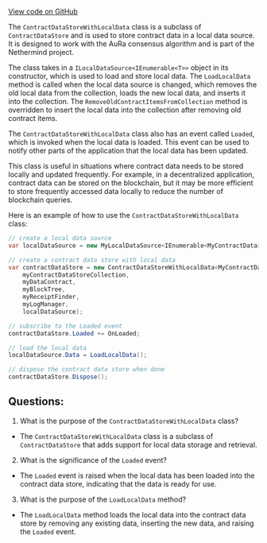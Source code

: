 [View code on GitHub](https://github.com/NethermindEth/nethermind/src/Nethermind/Nethermind.Consensus.AuRa/Contracts/DataStore/ContractDataStoreWithLocalData.cs)

The `ContractDataStoreWithLocalData` class is a subclass of `ContractDataStore` and is used to store contract data in a local data source. It is designed to work with the AuRa consensus algorithm and is part of the Nethermind project. 

The class takes in a `ILocalDataSource<IEnumerable<T>>` object in its constructor, which is used to load and store local data. The `LoadLocalData` method is called when the local data source is changed, which removes the old local data from the collection, loads the new local data, and inserts it into the collection. The `RemoveOldContractItemsFromCollection` method is overridden to insert the local data into the collection after removing old contract items.

The `ContractDataStoreWithLocalData` class also has an event called `Loaded`, which is invoked when the local data is loaded. This event can be used to notify other parts of the application that the local data has been updated.

This class is useful in situations where contract data needs to be stored locally and updated frequently. For example, in a decentralized application, contract data can be stored on the blockchain, but it may be more efficient to store frequently accessed data locally to reduce the number of blockchain queries. 

Here is an example of how to use the `ContractDataStoreWithLocalData` class:

```csharp
// create a local data source
var localDataSource = new MyLocalDataSource<IEnumerable<MyContractData>>();

// create a contract data store with local data
var contractDataStore = new ContractDataStoreWithLocalData<MyContractData>(
    myContractDataStoreCollection, 
    myDataContract, 
    myBlockTree, 
    myReceiptFinder, 
    myLogManager, 
    localDataSource);

// subscribe to the Loaded event
contractDataStore.Loaded += OnLoaded;

// load the local data
localDataSource.Data = LoadLocalData();

// dispose the contract data store when done
contractDataStore.Dispose();
```
## Questions: 
 1. What is the purpose of the `ContractDataStoreWithLocalData` class?
- The `ContractDataStoreWithLocalData` class is a subclass of `ContractDataStore` that adds support for local data storage and retrieval.

2. What is the significance of the `Loaded` event?
- The `Loaded` event is raised when the local data has been loaded into the contract data store, indicating that the data is ready for use.

3. What is the purpose of the `LoadLocalData` method?
- The `LoadLocalData` method loads the local data into the contract data store by removing any existing data, inserting the new data, and raising the `Loaded` event.